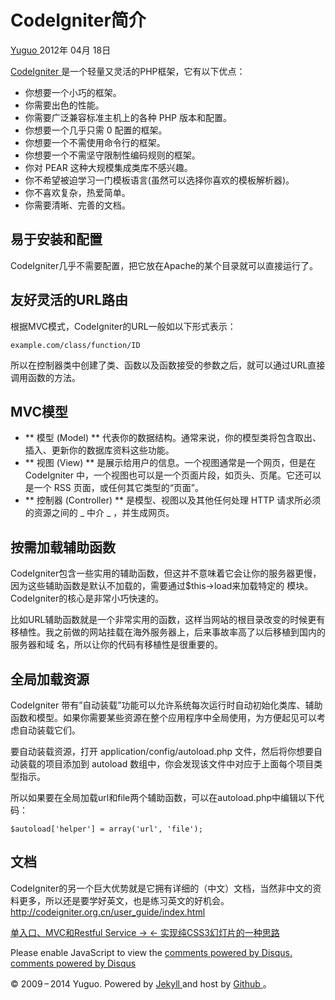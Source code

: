 #  CodeIgniter简介

[ Yuguo ](http://yuguo.us) 2012年 04月 18日

[ CodeIgniter ](http://codeigniter.org.cn/) 是一个轻量又灵活的PHP框架，它有以下优点：

  * 你想要一个小巧的框架。 
  * 你需要出色的性能。 
  * 你需要广泛兼容标准主机上的各种 PHP 版本和配置。 
  * 你想要一个几乎只需 0 配置的框架。 
  * 你想要一个不需使用命令行的框架。 
  * 你想要一个不需坚守限制性编码规则的框架。 
  * 你对 PEAR 这种大规模集成类库不感兴趣。 
  * 你不希望被迫学习一门模板语言(虽然可以选择你喜欢的模板解析器)。 
  * 你不喜欢复杂，热爱简单。 
  * 你需要清晰、完善的文档。 

##  易于安装和配置

CodeIgniter几乎不需要配置，把它放在Apache的某个目录就可以直接运行了。

##  友好灵活的URL路由

根据MVC模式，CodeIgniter的URL一般如以下形式表示：

    
    
    example.com/class/function/ID

所以在控制器类中创建了类、函数以及函数接受的参数之后，就可以通过URL直接调用函数的方法。

##  MVC模型

  * ** 模型 (Model) ** 代表你的数据结构。通常来说，你的模型类将包含取出、插入、更新你的数据库资料这些功能。 
  * ** 视图 (View) ** 是展示给用户的信息。一个视图通常是一个网页，但是在 CodeIgniter 中，一个视图也可以是一个页面片段，如页头、页尾。它还可以是一个 RSS 页面，或任何其它类型的“页面”。 
  * ** 控制器 (Controller) ** 是模型、视图以及其他任何处理 HTTP 请求所必须的资源之间的 _ 中介 _ ，并生成网页。 

##  按需加载辅助函数

CodeIgniter包含一些实用的辅助函数，但这并不意味着它会让你的服务器更慢，因为这些辅助函数是默认不加载的，需要通过$this->load来加载特定的
模块。CodeIgniter的核心是非常小巧快速的。

比如URL辅助函数就是一个非常实用的函数，这样当网站的根目录改变的时候更有移植性。我之前做的网站挂载在海外服务器上，后来事故率高了以后移植到国内的服务器和域
名，所以让你的代码有移植性是很重要的。

##  全局加载资源

CodeIgniter
带有”自动装载”功能可以允许系统每次运行时自动初始化类库、辅助函数和模型。如果你需要某些资源在整个应用程序中全局使用，为方便起见可以考虑自动装载它们。

要自动装载资源，打开  application/config/autoload.php  文件，然后将你想要自动装载的项目添加到  autoload
数组中，你会发现该文件中对应于上面每个项目类型指示。

所以如果要在全局加载url和file两个辅助函数，可以在autoload.php中编辑以下代码：

    
    
    $autoload['helper'] = array('url', 'file');

##  文档

CodeIgniter的另一个巨大优势就是它拥有详细的（中文）文档，当然非中文的资料更多，所以还是要学好英文，也是练习英文的好机会。 [
http://codeigniter.org.cn/user_guide/index.html
](http://codeigniter.org.cn/user_guide/index.html)

[ 单入口、MVC和Restful Service → ](/weblog/mvc-and-restful-service/) [ ←
实现纯CSS3幻灯片的一种思路 ](/weblog/responsive-css3-slider-without-javascript/)

Please enable JavaScript to view the [ comments powered by Disqus.
](http://disqus.com/?ref_noscript) [ comments powered by  Disqus
](http://disqus.com)

© 2009 – 2014 Yuguo. Powered by [ Jekyll ](https://github.com/mojombo/jekyll)
and host by [ Github ](https://github.com/yuguo) 。


